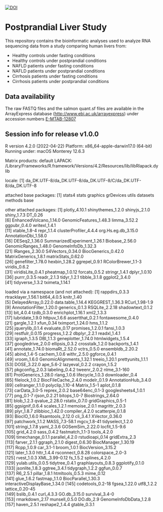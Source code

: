 [![DOI](https://zenodo.org/badge/615819269.svg)](https://zenodo.org/badge/latestdoi/615819269)

# Postprandial Liver Study
This repository contains the bioinformatic analyses used to analyze RNA sequencing data from a study comparing human livers from:
- Healthy controls under fasting conditions
- Healthy controls under postprandial conditions
- NAFLD patients under fasting conditions
- NAFLD patients under postprandial conditions
- Cirrhosis patients under fasting conditions
- Cirrhosis patients under postprandial conditions

## Data availability 
The raw FASTQ files and the salmon quant.sf files are available in the ArrayExpress database (http://www.ebi.ac.uk/arrayexpress) under accession numbers 
[E-MTAB-12807](https://www.ebi.ac.uk/arrayexpress/experiments/E-MTAB-12807)

## Session info for release v1.0.0
R version 4.2.0 (2022-04-22)
Platform: x86_64-apple-darwin17.0 (64-bit)
Running under: macOS Monterey 12.6.3

Matrix products: default
LAPACK: /Library/Frameworks/R.framework/Versions/4.2/Resources/lib/libRlapack.dylib

locale:
[1] da_DK.UTF-8/da_DK.UTF-8/da_DK.UTF-8/C/da_DK.UTF-8/da_DK.UTF-8

attached base packages:
[1] stats4    stats     graphics  grDevices utils     datasets  methods   base     

other attached packages:
 [1] plotly_4.10.1               shinythemes_1.2.0           shinyjs_2.1.0               shiny_1.7.3                 DT_0.26                    
 [6] EnhancedVolcano_1.14.0      GenomicFeatures_1.48.3      limma_3.52.2                ggpubr_0.4.0                writexl_1.4.1              
[11] xtable_1.8-4                repr_1.1.4                  clusterProfiler_4.4.4       org.Hs.eg.db_3.15.0         AnnotationDbi_1.58.0       
[16] DESeq2_1.36.0               SummarizedExperiment_1.26.1 Biobase_2.56.0              GenomicRanges_1.48.0        GenomeInfoDb_1.32.3        
[21] IRanges_2.30.0              S4Vectors_0.34.0            BiocGenerics_0.42.0         MatrixGenerics_1.8.1        matrixStats_0.62.0         
[26] genefilter_1.78.0           hexbin_1.28.2               ggrepel_0.9.1               RColorBrewer_1.1-3          viridis_0.6.2              
[31] viridisLite_0.4.1           pheatmap_1.0.12             forcats_0.5.2               stringr_1.4.1               dplyr_1.0.10               
[36] purrr_0.3.5                 readr_2.1.3                 tidyr_1.2.1                 tibble_3.1.8                ggplot2_3.4.0              
[41] tidyverse_1.3.2             tximeta_1.14.1             

loaded via a namespace (and not attached):
  [1] rappdirs_0.3.3                rtracklayer_1.56.1            bit64_4.0.5                   knitr_1.40                   
  [5] DelayedArray_0.22.0           data.table_1.14.4             KEGGREST_1.36.3               RCurl_1.98-1.9               
  [9] AnnotationFilter_1.20.0       generics_0.1.3                RSQLite_2.2.18                shadowtext_0.1.2             
 [13] bit_4.0.4                     tzdb_0.3.0                    enrichplot_1.16.1             xml2_1.3.3                   
 [17] lubridate_1.9.0               httpuv_1.6.6                  assertthat_0.2.1              fontawesome_0.4.0            
 [21] gargle_1.2.1                  xfun_0.34                     tximport_1.24.0               hms_1.1.2                    
 [25] jquerylib_0.1.4               evaluate_0.17                 promises_1.2.0.1              fansi_1.0.3                  
 [29] restfulr_0.0.15               progress_1.2.2                dbplyr_2.2.1                  readxl_1.4.1                 
 [33] igraph_1.3.5                  DBI_1.1.3                     geneplotter_1.74.0            htmlwidgets_1.5.4            
 [37] googledrive_2.0.0             ellipsis_0.3.2                crosstalk_1.2.0               backports_1.4.1              
 [41] annotate_1.74.0               biomaRt_2.52.0                vctrs_0.5.0                   ensembldb_2.20.2             
 [45] abind_1.4-5                   cachem_1.0.6                  withr_2.5.0                   ggforce_0.4.1                
 [49] vroom_1.6.0                   GenomicAlignments_1.32.1      treeio_1.20.1                 prettyunits_1.1.1            
 [53] DOSE_3.22.0                   ape_5.6-2                     lazyeval_0.2.2                crayon_1.5.2                 
 [57] pkgconfig_2.0.3               labeling_0.4.2                tweenr_2.0.2                  nlme_3.1-160                 
 [61] ProtGenerics_1.28.0           rlang_1.0.6                   lifecycle_1.0.3               downloader_0.4               
 [65] filelock_1.0.2                BiocFileCache_2.4.0           modelr_0.1.9                  AnnotationHub_3.4.0          
 [69] cellranger_1.1.0              polyclip_1.10-4               Matrix_1.5-1                  aplot_0.1.8                  
 [73] carData_3.0-5                 reprex_2.0.2                  base64enc_0.1-3               googlesheets4_1.0.1          
 [77] png_0.1-7                     rjson_0.2.21                  bitops_1.0-7                  Biostrings_2.64.0            
 [81] blob_1.2.3                    qvalue_2.28.0                 rstatix_0.7.0                 gridGraphics_0.5-1           
 [85] ggsignif_0.6.4                scales_1.2.1                  memoise_2.0.1                 magrittr_2.0.3               
 [89] plyr_1.8.7                    zlibbioc_1.42.0               compiler_4.2.0                scatterpie_0.1.8             
 [93] BiocIO_1.6.0                  Rsamtools_2.12.0              cli_3.4.1                     XVector_0.36.0               
 [97] patchwork_1.1.2               MASS_7.3-58.1                 mgcv_1.8-41                   tidyselect_1.2.0             
[101] stringi_1.7.8                 yaml_2.3.6                    GOSemSim_2.22.0               locfit_1.5-9.6               
[105] grid_4.2.0                    sass_0.4.2                    fastmatch_1.1-3               tools_4.2.0                  
[109] timechange_0.1.1              parallel_4.2.0                rstudioapi_0.14               gridExtra_2.3                
[113] farver_2.1.1                  ggraph_2.1.0                  digest_0.6.30                 BiocManager_1.30.19          
[117] Rcpp_1.0.9                    car_3.1-1                     broom_1.0.1                   BiocVersion_3.15.2           
[121] later_1.3.0                   httr_1.4.4                    rsconnect_0.8.28              colorspace_2.0-3             
[125] rvest_1.0.3                   XML_3.99-0.12                 fs_1.5.2                      splines_4.2.0                
[129] yulab.utils_0.0.5             tidytree_0.4.1                graphlayouts_0.8.3            ggplotify_0.1.0              
[133] jsonlite_1.8.3                ggtree_3.4.1                  tidygraph_1.2.2               ggfun_0.0.7                  
[137] R6_2.5.1                      pillar_1.8.1                  htmltools_0.5.3               mime_0.12                    
[141] glue_1.6.2                    fastmap_1.1.0                 BiocParallel_1.30.3           interactiveDisplayBase_1.34.0
[145] codetools_0.2-18              fgsea_1.22.0                  utf8_1.2.2                    lattice_0.20-45              
[149] bslib_0.4.1                   curl_4.3.3                    GO.db_3.15.0                  survival_3.4-0               
[153] rmarkdown_2.17                munsell_0.5.0                 DO.db_2.9                     GenomeInfoDbData_1.2.8       
[157] haven_2.5.1                   reshape2_1.4.4                gtable_0.3.1

